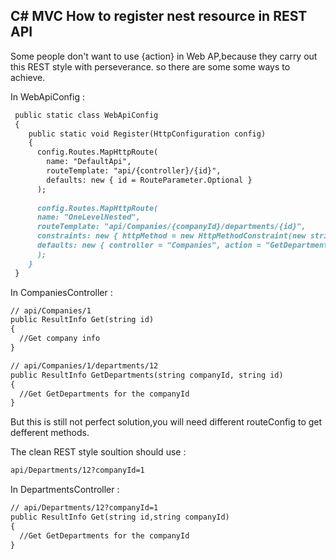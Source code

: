## C# MVC How to register nest resource in REST API 

  Some people don't want to use {action} in Web AP,because they carry out this REST style with perseverance.
so there are some  some ways to achieve.

In WebApiConfig :
```markdown
 public static class WebApiConfig
 {
    public static void Register(HttpConfiguration config)
    {
      config.Routes.MapHttpRoute(
        name: "DefaultApi",
        routeTemplate: "api/{controller}/{id}",
        defaults: new { id = RouteParameter.Optional }
      );
      
      config.Routes.MapHttpRoute(
      name: "OneLevelNested",
      routeTemplate: "api/Companies/{companyId}/departments/{id}",
      constraints: new { httpMethod = new HttpMethodConstraint(new string[] { "GET" }) },
      defaults: new { controller = "Companies", action = "GetDepartments", id = RouteParameter.Optional }
      );
    }      
 }
```
In CompaniesController :
```markdown
// api/Companies/1
public ResultInfo Get(string id)
{
  //Get company info
}

// api/Companies/1/departments/12
public ResultInfo GetDepartments(string companyId, string id)
{
  //Get GetDepartments for the companyId
}
```

But this is still not perfect solution,you will need different routeConfig to get defferent methods.

The clean REST style soultion should use :
```markdown
api/Departments/12?companyId=1
```
In DepartmentsController :
```markdown
// api/Departments/12?companyId=1
public ResultInfo Get(string id,string companyId)
{
  //Get GetDepartments for the companyId
}
```
